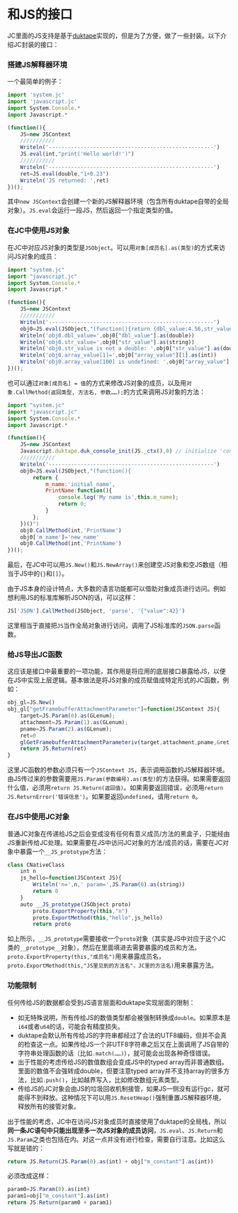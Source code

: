 # 和JS的接口

JC里面的JS支持是基于[duktape](http://duktape.org)实现的，但是为了方便，做了一些封装。以下介绍JC封装的接口：

### 搭建JS解释器环境

一个最简单的例子：
```javascript
import 'system.jc'
import 'javascript.jc'
import System.Console.*
import Javascript.*

(function(){
	JS=new JSContext
	///////////
	Writeln('----------------------------------------------------')
	JS.eval(int,"print('Hello world!')")
	///////////
	Writeln('----------------------------------------------------')
	ret=JS.eval(double,"1+0.23")
	Writeln('JS returned: ',ret)
})();
```

其中`new JSContext`会创建一个新的JS解释器环境（包含所有duktape自带的全局对象）。`JS.eval`会运行一段JS，然后返回一个指定类型的值。

### 在JC中使用JS对象

在JC中对应JS对象的类型是`JSObject`。可以用`对象[成员名].as(类型)`的方式来访问JS对象的成员：
```javascript
import "system.jc"
import "javascript.jc"
import System.Console.*
import Javascript.*

(function(){
	JS=new JSContext
	///////////
	Writeln('----------------------------------------------------')
	obj0=JS.eval(JSObject,"(function(){return {dbl_value:4.56,str_value:'Hello world!',array_value:[100,200,300]}})()")
	Writeln('obj0.dbl_value=',obj0["dbl_value"].as(double))
	Writeln('obj0.str_value=',obj0["str_value"].as(string))
	Writeln('obj0.str_value is not a double: ',obj0["str_value"].as(double))
	Writeln('obj0.array_value[1]=',obj0["array_value"][1].as(int))
	Writeln('obj0.array_value[100] is undefined: ',obj0["array_value"][100].as(double))
})();
```

也可以通过`对象[成员名] = 值`的方式来修改JS对象的成员，以及用`对象.CallMethod(返回类型, 方法名, 参数……);`的方式来调用JS对象的方法：
```javascript
import "system.jc"
import "javascript.jc"
import System.Console.*
import Javascript.*

(function(){
	JS=new JSContext
	Javascript.duktape.duk_console_init(JS._ctx(),0) // initialize 'console.log' for debugging
	///////////
	Writeln('----------------------------------------------------')
	obj0=JS.eval(JSObject,"(function(){
		return {
			m_name:'initial_name',
			PrintName:function(){
				console.log('My name is',this.m_name);
				return 0;
			}
		};
	})()")
	obj0.CallMethod(int,'PrintName')
	obj0['m_name']='new_name'
	obj0.CallMethod(int,'PrintName')
})();
```

最后，在JC中可以用`JS.New()`和`JS.NewArray()`来创建空JS对象和空JS数组（相当于JS中的`{}`和`[]`）。

由于JS本身的设计特点，大多数的语言功能都可以借助对象成员进行访问。例如想利用JS的标准库解析JSON的话，可以这样：
```javascript
JS['JSON'].CallMethod(JSObject, 'parse', '{"value":42}')
```
这里相当于直接把`JS`当作全局对象进行访问，调用了JS标准库的`JSON.parse`函数。

### 给JS导出JC函数

这应该是接口中最重要的一项功能，其作用是将应用的底层接口暴露给JS，以便在JS中实现上层逻辑。基本做法是将JS对象的成员赋值成特定形式的JC函数，例如：
```javascript
obj_gl=JS.New()
obj_gl["getFramebufferAttachmentParameter"]=function(JSContext JS){
	target=JS.Param(0).as(GLenum);
	attachment=JS.Param(1).as(GLenum);
	pname=JS.Param(2).as(GLenum);
	ret=0
	glGetFramebufferAttachmentParameteriv(target,attachment,pname,&ret)
	return JS.Return(ret)
}
```

这里JC函数的参数必须只有一个`JSContext JS`，表示调用函数的JS解释器环境。由JS传过来的参数需要用`JS.Param(参数编号).as(类型)`的方法获得。如果需要返回什么值，必须用`return JS.Return(返回值)`。如果需要返回错误，必须用`return JS.ReturnError('错误信息')`。如果要返回`undefined`，请用`return 0`。

### 在JS中使用JC对象

普通JC对象在传递给JS之后会变成没有任何有意义成员/方法的黑盒子，只能经由JS重新传给JC处理。如果需要在JS中访问JC对象的方法/成员的话，需要在JC对象中暴露一个`__JS_prototype`方法：
```javascript
class CNativeClass
	int n
	js_hello=function(JSContext JS){
		Writeln('n=',n,' param=',JS.Param(0).as(string))
		return 0
	}
	auto __JS_prototype(JSObject proto)
		proto.ExportProperty(this,"n")
		proto.ExportMethod(this,"hello",js_hello)
		return proto
```

如上所示，`__JS_prototype`需要接收一个`proto`对象（其实是JS中对应于这个JC类的`__prototype__`对象），然后在里面填进去需要暴露的成员和方法。`proto.ExportProperty(this,"成员名")`用来暴露成员名，`proto.ExportMethod(this,"JS里见到的方法名"，JC里的方法名)`用来暴露方法。

### 功能限制

任何传给JS的数据都会受到JS语言层面和duktape实现层面的限制：
- 如无特殊说明，所有传给JS的数值类型都会被强制转换成`double`。如果原本是`i64`或者`u64`的话，可能会有精度损失。
- duktape会默认所有传给JS的字符串都经过了合法的UTF8编码，但并不会真的检查这一点。如果传给JS一个非UTF8字符串之后又在上面调用了JS自带的字符串处理函数的话（比如`.match(……)`），就可能会出现各种奇怪错误。
- 出于性能的考虑传给JS的数值数组会变成JS中的typed array而非普通数组。里面的数值不会强转成double，但要注意typed array并不支持array的很多方法，比如`.push()`，比如越界写入，比如修改数组元素类型。
- 传给JS的JC对象会由JS的垃圾回收机制接管，如果JS一侧没有运行gc，就可能得不到释放。这种情况下可以用`JS.ResetHeap()`强制重置JS解释器环境，释放所有的接管对象。

出于性能的考虑，JC中在访问JS对象成员时直接使用了duktape的全局栈，所以**同一条JC语句中只能出现至多一次JS对象的成员访问**，`JS.eval`、`JS.Return`和`JS.Param`之类也包括在内。对这一点并没有进行检查，需要自行注意。比如这么写就是错的：
```javascript
return JS.Return(JS.Param(0).as(int) + obj["m_constant"].as(int))
```
必须改成这样：
```javascript
param0=JS.Param(0).as(int)
param1=obj["m_constant"].as(int)
return JS.Return(param0 + param1)
```
